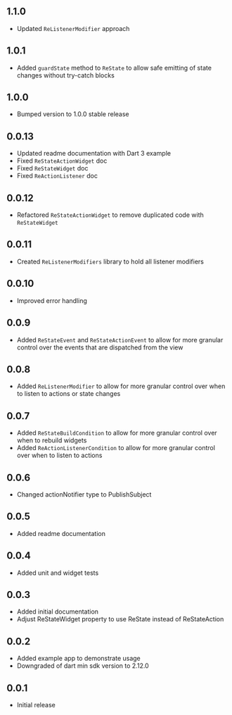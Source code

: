## 1.1.0
* Updated `ReListenerModifier` approach

## 1.0.1
* Added `guardState` method to `ReState` to allow safe emitting of state changes without try-catch blocks

## 1.0.0
* Bumped version to 1.0.0 stable release

## 0.0.13
* Updated readme documentation with Dart 3 example
* Fixed `ReStateActionWidget` doc
* Fixed `ReStateWidget` doc
* Fixed `ReActionListener` doc

## 0.0.12
* Refactored `ReStateActionWidget` to remove duplicated code with `ReStateWidget`

## 0.0.11
* Created `ReListenerModifiers` library to hold all listener modifiers

## 0.0.10
* Improved error handling

## 0.0.9
* Added `ReStateEvent` and `ReStateActionEvent` to allow for more granular control over the events that are dispatched from the view

## 0.0.8
* Added `ReListenerModifier` to allow for more granular control over when to listen to actions or state changes

## 0.0.7
* Added `ReStateBuildCondition` to allow for more granular control over when to rebuild widgets
* Added `ReActionListenerCondition` to allow for more granular control over when to listen to actions

## 0.0.6
* Changed actionNotifier type to PublishSubject

## 0.0.5
* Added readme documentation

## 0.0.4
* Added unit and widget tests

## 0.0.3
* Added initial documentation
* Adjust ReStateWidget property to use ReState instead of ReStateAction

## 0.0.2
* Added example app to demonstrate usage
* Downgraded of dart min sdk version to 2.12.0

## 0.0.1
* Initial release
